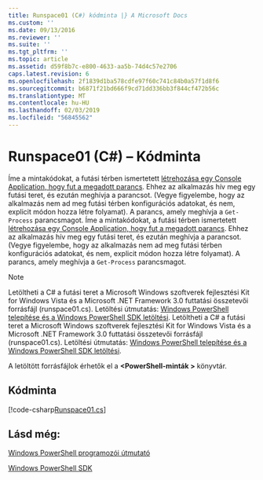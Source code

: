 ```yaml
---
title: Runspace01 (C#) kódminta |} A Microsoft Docs
ms.custom: ''
ms.date: 09/13/2016
ms.reviewer: ''
ms.suite: ''
ms.tgt_pltfrm: ''
ms.topic: article
ms.assetid: d59f8b7c-e800-4633-aa5b-74d4c57e2706
caps.latest.revision: 6
ms.openlocfilehash: 2f1839d1ba578cdfe97f60c741c84b0a57f1d8f6
ms.sourcegitcommit: b6871f21bd666f9cd71dd336bb3f844cf472b56c
ms.translationtype: MT
ms.contentlocale: hu-HU
ms.lasthandoff: 02/03/2019
ms.locfileid: "56845562"
---
```

# <a name="runspace01-c-code-sample"></a>Runspace01 (C#) – Kódminta

Íme a mintakódokat, a futási térben ismertetett [létrehozása egy Console Application, hogy fut a megadott parancs](http://msdn.microsoft.com/en-us/793a6570-a072-4799-840b-172f28ce620e). Ehhez az alkalmazás hív meg egy futási teret, és ezután meghívja a parancsot. (Vegye figyelembe, hogy az alkalmazás nem ad meg futási térben konfigurációs adatokat, és nem, explicit módon hozza létre folyamat). A parancs, amely meghívja a `Get-Process` parancsmagot.
Íme a mintakódokat, a futási térben ismertetett [létrehozása egy Console Application, hogy fut a megadott parancs](http://msdn.microsoft.com/en-us/793a6570-a072-4799-840b-172f28ce620e). Ehhez az alkalmazás hív meg egy futási teret, és ezután meghívja a parancsot. (Vegye figyelembe, hogy az alkalmazás nem ad meg futási térben konfigurációs adatokat, és nem, explicit módon hozza létre folyamat). A parancs, amely meghívja a `Get-Process` parancsmagot.

> [!NOTE]
> Letöltheti a C# a futási teret a Microsoft Windows szoftverek fejlesztési Kit for Windows Vista és a Microsoft .NET Framework 3.0 futtatási összetevői forrásfájl (runspace01.cs). Letöltési útmutatás: [Windows PowerShell telepítése és a Windows PowerShell SDK letöltési](/powershell/developer/installing-the-windows-powershell-sdk).
> Letöltheti a C# a futási teret a Microsoft Windows szoftverek fejlesztési Kit for Windows Vista és a Microsoft .NET Framework 3.0 futtatási összetevői forrásfájl (runspace01.cs). Letöltési útmutatás: [Windows PowerShell telepítése és a Windows PowerShell SDK letöltési](/powershell/developer/installing-the-windows-powershell-sdk).
>
> A letöltött forrásfájlok érhetők el a  **\<PowerShell-minták >** könyvtár.

## <a name="code-sample"></a>Kódminta

[!code-csharp[Runspace01.cs](../../powershell-sdk-samples/SDK-2.0/csharp/Runspace01/Runspace01.cs#L11-L62 "Runspace01.cs")]

## <a name="see-also"></a>Lásd még:

[Windows PowerShell programozói útmutató](./windows-powershell-programmer-s-guide.md)

[Windows PowerShell SDK](../windows-powershell-reference.md)